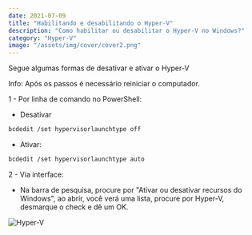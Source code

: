 ```yaml
---
date: 2021-07-09
title: "Habilitando e desabilitando o Hyper-V"
description: "Como habilitar ou desabilitar o Hyper-V no Windows?"
category: "Hyper-V"
image: "/assets/img/cover/cover2.png"
---
```


Segue algumas formas de desativar e ativar o Hyper-V

Info: Após os passos é necessário reiniciar o computador.

1 - Por linha de comando no PowerShell:

- Desativar
``` bash
bcdedit /set hypervisorlaunchtype off
```
- Ativar:
``` bash
bcdedit /set hypervisorlaunchtype auto
```

2 - Via interface:

- Na barra de pesquisa, procure por "Ativar ou desativar recursos do Windows", ao abrir, você verá uma lista, procure por Hyper-V, desmarque o check e dê um OK.

<div class="averageSize">

![Hyper-V](/assets/img/HyperV.png)

</div>

